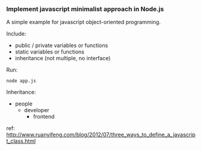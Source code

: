 ### Implement javascript minimalist approach in Node.js

A simple example for javascript object-oriented programming.

Include:
 - public / private variables or functions
 - static variables or functions
 - inheritance (not multiple, no interface)

Run:

    node app.js

Inheritance:
  - people
    - developer
      - frontend

ref:
http://www.ruanyifeng.com/blog/2012/07/three_ways_to_define_a_javascript_class.html

